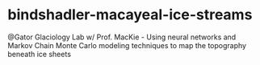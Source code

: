 # bindshadler-macayeal-ice-streams
@Gator Glaciology Lab w/ Prof. MacKie - Using neural networks and Markov Chain Monte Carlo modeling techniques to map the topography beneath ice sheets
